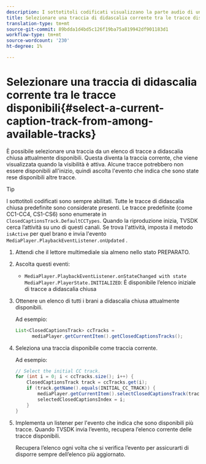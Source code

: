 ```yaml
---
description: I sottotitoli codificati visualizzano la parte audio di un video sotto forma di testo sullo schermo quando l’audio non è udibile o l’utente non è udito.
title: Selezionare una traccia di didascalia corrente tra le tracce disponibili
translation-type: tm+mt
source-git-commit: 89bdda1d4bd5c126f19ba75a819942df901183d1
workflow-type: tm+mt
source-wordcount: '230'
ht-degree: 1%

---
```



# Selezionare una traccia di didascalia corrente tra le tracce disponibili{#select-a-current-caption-track-from-among-available-tracks}

È possibile selezionare una traccia da un elenco di tracce a didascalia chiusa attualmente disponibili. Questa diventa la traccia corrente, che viene visualizzata quando la visibilità è attiva. Alcune tracce potrebbero non essere disponibili all&#39;inizio, quindi ascolta l&#39;evento che indica che sono state rese disponibili altre tracce.

>[!TIP]
>
>I sottotitoli codificati sono sempre abilitati. Tutte le tracce di didascalia chiusa predefinite sono considerate presenti. Le tracce predefinite (come CC1-CC4, CS1-CS6) sono enumerate in `ClosedCaptionsTrack.DefaultCCTypes`. Quando la riproduzione inizia, TVSDK cerca l’attività su uno di questi canali. Se trova l&#39;attività, imposta il metodo `isActive` per quel brano e invia l&#39;evento `MediaPlayer.PlaybackEventListener.onUpdated` .

1. Attendi che il lettore multimediale sia almeno nello stato PREPARATO.
1. Ascolta questi eventi:

   * `MediaPlayer.PlaybackEventListener.onStateChanged with state MediaPlayer.PlayerState.INITIALIZED`: È disponibile l’elenco iniziale di tracce a didascalia chiusa

1. Ottenere un elenco di tutti i brani a didascalia chiusa attualmente disponibili.

   Ad esempio:

   ```java
   List<ClosedCaptionsTrack> ccTracks = 
         mediaPlayer.getCurrentItem().getClosedCaptionsTracks();
   ```

1. Seleziona una traccia disponibile come traccia corrente.

   Ad esempio:

   ```java
   // Select the initial CC track. 
   for (int i = 0; i < ccTracks.size(); i++) { 
       ClosedCaptionsTrack track = ccTracks.get(i); 
       if (track.getName().equals(INITIAL_CC_TRACK)) { 
           mediaPlayer.getCurrentItem().selectClosedCaptionsTrack(track); 
           selectedClosedCaptionsIndex = i; 
       } 
   }
   ```

1. Implementa un listener per l&#39;evento che indica che sono disponibili più tracce. Quando TVSDK invia l’evento, recupera l’elenco corrente delle tracce disponibili.

   Recupera l’elenco ogni volta che si verifica l’evento per assicurarti di disporre sempre dell’elenco più aggiornato.
